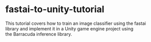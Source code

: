 # fastai-to-unity-tutorial
 This tutorial covers how to train an image classifier using the fastai library and implement it in a Unity game engine project using the Barracuda inference library.
